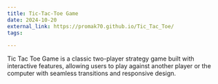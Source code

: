 ```yaml
---
title: Tic-Tac-Toe Game
date: 2024-10-20
external_link: https://promak70.github.io/Tic_Tac_Toe/
tags:
 
---
```


Tic Tac Toe Game is a classic two-player strategy game built with interactive features, allowing users to play against another player or the computer with seamless transitions and responsive design.

<!--more-->